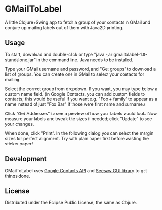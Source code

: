 # GMailToLabel

A little Clojure+Swing app to fetch a group of your contacts in GMail and conjure up mailing labels out of them
with Java2D printing.

## Usage

To start, download and double-click or type "java -jar gmailtolabel-1.0-standalone.jar" in the command line. Java needs
to be installed.

Type your GMail username and password, and "Get groups" to download a list of groups. You can create one in GMail to
select your contacts for mailing.

Select the correct group from dropdown. If you want, you may type below a custom name field. (in Google Contacts, you can
add custom fields to contacts; this would be useful if you want e.g. "Foo + family" to appear as a name instead of just
"Foo Bar" if those were first name and surname.)

Click "Get Addresses" to see a preview of how your labels would look. Now measure your labels and tweak the sizes if needed;
click "Update" to see your changes.

When done, click "Print". In the following dialog you can select the margin sizes for perfect alignment. Try with plain
paper first before wasting the sticker paper!

## Development

GMailToLabel uses [Google Contacts API](https://developers.google.com/google-apps/contacts/v3/) and
[Seesaw GUI library](https://github.com/daveray/seesaw) to get things done.

 
## License

Distributed under the Eclipse Public License, the same as Clojure.



